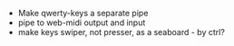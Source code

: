* Make qwerty-keys a separate pipe
* pipe to web-midi output and input
* make keys swiper, not presser, as a seaboard - by ctrl?